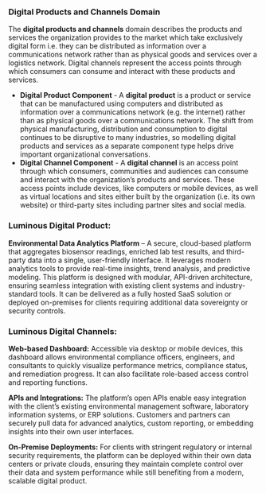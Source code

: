 ### Digital Products and Channels Domain
The **digital products and channels** domain describes the products and services the organization provides to the market which take exclusively digital form i.e. they can be distributed as information over a communications network rather than as physical goods and services over a logistics network. Digital channels represent the access points through which consumers can consume and interact with these products and services.

- **Digital Product Component** - A **digital product** is a product or service that can be manufactured using computers and distributed as information over a communications network (e.g. the internet) rather than as physical goods over a communications network. The shift from physical manufacturing, distribution and consumption to digital continues to be disruptive to many industries, so modelling digital products and services as a separate component type helps drive important organizational conversations.
- **Digital Channel Component** - A **digital channel** is an access point through which consumers, communities and audiences can consume and interact with the organization’s products and services. These access points include devices, like computers or mobile devices, as well as virtual locations and sites either built by the organization (i.e. its own website) or third-party sites including partner sites and social media.


### Luminous Digital Product:
**Environmental Data Analytics Platform** – A secure, cloud-based platform that aggregates biosensor readings, enriched lab test results, and third-party data into a single, user-friendly interface. It leverages modern analytics tools to provide real-time insights, trend analysis, and predictive modeling. This platform is designed with modular, API-driven architecture, ensuring seamless integration with existing client systems and industry-standard tools. It can be delivered as a fully hosted SaaS solution or deployed on-premises for clients requiring additional data sovereignty or security controls.

### Luminous Digital Channels:
**Web-based Dashboard:** Accessible via desktop or mobile devices, this dashboard allows environmental compliance officers, engineers, and consultants to quickly visualize performance metrics, compliance status, and remediation progress. It can also facilitate role-based access control and reporting functions.

**APIs and Integrations:** The platform’s open APIs enable easy integration with the client’s existing environmental management software, laboratory information systems, or ERP solutions. Customers and partners can securely pull data for advanced analytics, custom reporting, or embedding insights into their own user interfaces.

**On-Premise Deployments:** For clients with stringent regulatory or internal security requirements, the platform can be deployed within their own data centers or private clouds, ensuring they maintain complete control over their data and system performance while still benefiting from a modern, scalable digital product.